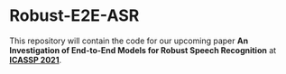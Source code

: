 # Robust-E2E-ASR
This repository will contain the code for our upcoming paper **An Investigation of End-to-End Models for Robust Speech Recognition** at [**ICASSP 2021**](#https://2021.ieeeicassp.org/).

